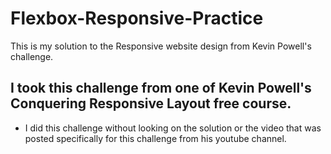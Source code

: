 # Flexbox-Responsive-Practice
This is my solution to the Responsive website design from Kevin Powell's challenge. 

## I took this challenge from one of Kevin Powell's Conquering Responsive Layout free course.
- I did this challenge without looking on the solution or the video that was posted specifically for this challenge from his youtube channel.
